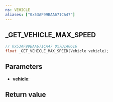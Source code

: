 ```yaml
---
ns: VEHICLE
aliases: ["0x53AF99BAA671CA47"]
---
```

## _GET_VEHICLE_MAX_SPEED

```c
// 0x53AF99BAA671CA47 0x7D1A0616
float _GET_VEHICLE_MAX_SPEED(Vehicle vehicle);
```


## Parameters
* **vehicle**: 

## Return value
